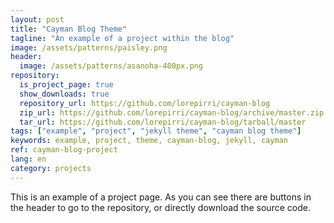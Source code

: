 ```yaml
---
layout: post
title: "Cayman Blog Theme"
tagline: "An example of a project within the blog"
image: /assets/patterns/paisley.png
header:
  image: /assets/patterns/asanoha-400px.png
repository:
  is_project_page: true
  show_downloads: true
  repository_url: https://github.com/lorepirri/cayman-blog
  zip_url: https://github.com/lorepirri/cayman-blog/archive/master.zip
  tar_url: https://github.com/lorepirri/cayman-blog/tarball/master
tags: ["example", "project", "jekyll theme", "cayman blog theme"]
keywords: example, project, theme, cayman-blog, jekyll, cayman 
ref: cayman-blog-project
lang: en
category: projects
---
```


This is an example of a project page. As you can see there are buttons in the header to go to the repository, or directly download the source code.